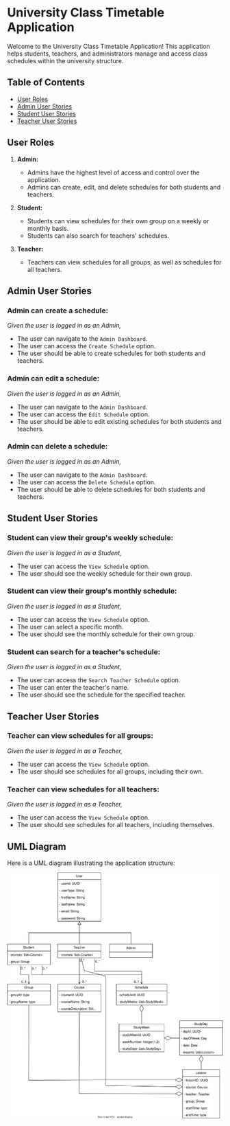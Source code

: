 # University Class Timetable Application

Welcome to the University Class Timetable Application! This application helps students, teachers, and administrators manage and access class schedules within the university structure.

## Table of Contents

- [User Roles](#user-roles)
- [Admin User Stories](#admin-user-stories)
- [Student User Stories](#student-user-stories)
- [Teacher User Stories](#teacher-user-stories)


## User Roles

1. **Admin:**
   - Admins have the highest level of access and control over the application.
   - Admins can create, edit, and delete schedules for both students and teachers.
   
2. **Student:**
   - Students can view schedules for their own group on a weekly or monthly basis.
   - Students can also search for teachers' schedules.
   
3. **Teacher:**
   - Teachers can view schedules for all groups, as well as schedules for all teachers.

## Admin User Stories

### Admin can create a schedule:

*Given the user is logged in as an Admin,*

- The user can navigate to the `Admin Dashboard`.
- The user can access the `Create Schedule` option.
- The user should be able to create schedules for both students and teachers.

### Admin can edit a schedule:

*Given the user is logged in as an Admin,*

- The user can navigate to the `Admin Dashboard`.
- The user can access the `Edit Schedule` option.
- The user should be able to edit existing schedules for both students and teachers.

### Admin can delete a schedule:

*Given the user is logged in as an Admin,*

- The user can navigate to the `Admin Dashboard`.
- The user can access the `Delete Schedule` option.
- The user should be able to delete schedules for both students and teachers.

## Student User Stories

### Student can view their group's weekly schedule:

*Given the user is logged in as a Student,*

- The user can access the `View Schedule` option.
- The user should see the weekly schedule for their own group.

### Student can view their group's monthly schedule:

*Given the user is logged in as a Student,*

- The user can access the `View Schedule` option.
- The user can select a specific month.
- The user should see the monthly schedule for their own group.

### Student can search for a teacher's schedule:

*Given the user is logged in as a Student,*

- The user can access the `Search Teacher Schedule` option.
- The user can enter the teacher's name.
- The user should see the schedule for the specified teacher.

## Teacher User Stories

### Teacher can view schedules for all groups:

*Given the user is logged in as a Teacher,*

- The user can access the `View Schedule` option.
- The user should see schedules for all groups, including their own.

### Teacher can view schedules for all teachers:

*Given the user is logged in as a Teacher,*

- The user can access the `View Schedule` option.
- The user should see schedules for all teachers, including themselves.

## UML Diagram

Here is a UML diagram illustrating the application structure:

![UML Diagram](img/Class_UML.svg)